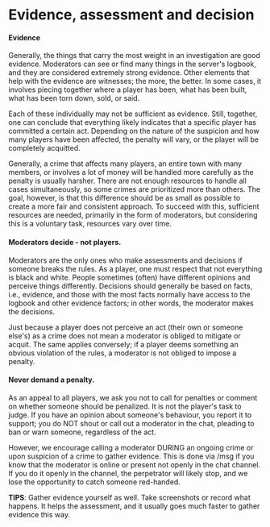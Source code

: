 # Evidence, assessment and decision

#### Evidence

&#x20;Generally, the things that carry the most weight in an investigation are good evidence. Moderators can see or find many things in the server's logbook, and they are considered extremely strong evidence. Other elements that help with the evidence are witnesses; the more, the better. In some cases, it involves piecing together where a player has been, what has been built, what has been torn down, sold, or said.

Each of these individually may not be sufficient as evidence. Still, together, one can conclude that everything likely indicates that a specific player has committed a certain act. Depending on the nature of the suspicion and how many players have been affected, the penalty will vary, or the player will be completely acquitted.

Generally, a crime that affects many players, an entire town with many members, or involves a lot of money will be handled more carefully as the penalty is usually harsher. There are not enough resources to handle all cases simultaneously, so some crimes are prioritized more than others. The goal, however, is that this difference should be as small as possible to create a more fair and consistent approach. To succeed with this, sufficient resources are needed, primarily in the form of moderators, but considering this is a voluntary task, resources vary over time.

#### Moderators decide - not players.

&#x20;Moderators are the only ones who make assessments and decisions if someone breaks the rules. As a player, one must respect that not everything is black and white. People sometimes (often) have different opinions and perceive things differently. Decisions should generally be based on facts, i.e., evidence, and those with the most facts normally have access to the logbook and other evidence factors; in other words, the moderator makes the decisions.

Just because a player does not perceive an act (their own or someone else's) as a crime does not mean a moderator is obliged to mitigate or acquit. The same applies conversely; if a player deems something an obvious violation of the rules, a moderator is not obliged to impose a penalty.

#### Never demand a penalty.

&#x20;As an appeal to all players, we ask you not to call for penalties or comment on whether someone should be penalized. It is not the player's task to judge. If you have an opinion about someone's behaviour, you report it to support; you do NOT shout or call out a moderator in the chat, pleading to ban or warn someone, regardless of the act.

However, we encourage calling a moderator DURING an ongoing crime or upon suspicion of a crime to gather evidence. This is done via /msg if you know that the moderator is online or present not openly in the chat channel. If you do it openly in the channel, the perpetrator will likely stop, and we lose the opportunity to catch someone red-handed.

**TIPS**: Gather evidence yourself as well. Take screenshots or record what happens. It helps the assessment, and it usually goes much faster to gather evidence this way.
